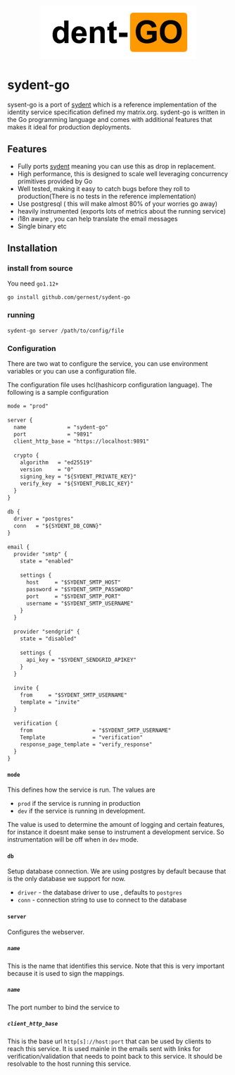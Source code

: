 <p align="center">
  <img src="logo.png"/>
</p>

 # sydent-go

sysent-go is a port of [sydent]() which is a reference implementation of the identity service specification defined my matrix.org. sydent-go is written in the Go programming language and comes with additional features that makes it ideal for production deployments.

## Features

- Fully ports [sydent]() meaning you can use this as drop in replacement.
- High performance, this is designed to scale well leveraging concurrency primitives provided by Go
- Well tested, making it easy to catch bugs before they roll to production(There is no tests in the reference implementation)
- Use postgresql ( this will make almost 80% of your worries go away)
- heavily instrumented (exports lots of metrics about the running service)
- i18n aware , you can help translate the email messages
- Single binary etc


## Installation

### install from source

You need `go1.12+`

```
go install github.com/gernest/sydent-go
```

### running

```
sydent-go server /path/to/config/file
```

### Configuration

There are two wat to configure the service, you can use environment variables
or you can use a configuration file.

The configuration file uses hcl(hashicorp configuration language). The following is a sample configuration

```hcl
mode = "prod"

server {
  name             = "sydent-go"
  port             = "9891"
  client_http_base = "https://localhost:9891"

  crypto {
    algorithm   = "ed25519"
    version     = "0"
    signing_key = "${SYDENT_PRIVATE_KEY}"
    verify_key  = "${SYDENT_PUBLIC_KEY}"
  }
}

db {
  driver = "postgres"
  conn   = "${SYDENT_DB_CONN}"
}

email {
  provider "smtp" {
    state = "enabled"

    settings {
      host     = "$SYDENT_SMTP_HOST"
      password = "$SYDENT_SMTP_PASSWORD"
      port     = "$SYDENT_SMTP_PORT"
      username = "$SYDENT_SMTP_USERNAME"
    }
  }

  provider "sendgrid" {
    state = "disabled"

    settings {
      api_key = "$SYDENT_SENDGRID_APIKEY"
    }
  }

  invite {
    from     = "$SYDENT_SMTP_USERNAME"
    template = "invite"
  }

  verification {
    from                   = "$SYDENT_SMTP_USERNAME"
    Template               = "verification"
    response_page_template = "verify_response"
  }
}
```

#### `mode`

This defines how the service is run. The values are 

- `prod` if the service is running in production 
- `dev` if the service is running in development.

The value is used to determine the amount of logging and certain features, for
instance it doesnt make sense to instrument a development service. So instrumentation will be off when in `dev` mode.

#### `db`

Setup database connection. We are using postgres by default because that is the
only database we support for now.

- `driver` - the database driver to use , defaults to `postgres`
- `conn` - connection string to use to connect to the database


#### `server`

Configures the webserver.


##### `name`

This is the name that identifies this service. Note that this is very important because it is used to sign the mappings. 

##### `name`

The port number to bind the service to


##### `client_http_base`

This is the base url `http[s]://host:port` that can be used by clients to reach this service. It is used mainle in the emails sent with links for verification/validation that needs to point back to this service. It should be resolvable to the host running this service.